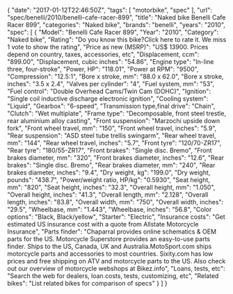 {
    "date": "2017-01-12T22:46:50Z",
    "tags": [
        "motorbike",
        "spec"
    ],
    "url": "spec\/benelli\/2010\/benelli-cafe-racer-899",
    "title": "Naked bike Benelli Cafe Racer 899",
    "categories": "Naked bike",
    "brands": "benelli",
    "years": "2010",
    "spec": [
        {
            "Model": "Benelli Cafe Racer 899",
            "Year": "2010",
            "Category": "Naked bike",
            "Rating": "Do you know this bike?Click here to rate it. We miss 1 vote to show the rating",
            "Price as new (MSRP)": "US$ 13900.   Prices depend on country, taxes, accessories, etc",
            "Displacement, ccm": "899.00",
            "Displacement, cubic inches": "54.86",
            "Engine type": "In-line three, four-stroke",
            "Power, HP": "118.01",
            "Power at RPM": "9500",
            "Compression": "12.5:1",
            "Bore x stroke, mm": "88.0 x 62.0",
            "Bore x stroke, inches": "3.5 x 2.4",
            "Valves per cylinder": "4",
            "Fuel system, mm": "53",
            "Fuel control": "Double Overhead Cams\/Twin Cam (DOHC)",
            "Ignition": "Single coil inductive discharge electronic ignition",
            "Cooling system": "Liquid",
            "Gearbox": "6-speed",
            "Transmission type,final drive": "Chain",
            "Clutch": "Wet multiplate",
            "Frame type": "Decomposable, front steel trestle, rear aluminium alloy casting",
            "Front suspension": "Marzochi upside  down fork",
            "Front wheel travel, mm": "150",
            "Front wheel travel, inches": "5.9",
            "Rear suspension": "ASD steel tube trellis swingarm",
            "Rear wheel travel, mm": "144",
            "Rear wheel travel, inches": "5.7",
            "Front tyre": "120\/70-ZR17",
            "Rear tyre": "180\/55-ZR17",
            "Front brakes": "Single disc. Bremo",
            "Front brakes diameter, mm": "320",
            "Front brakes diameter, inches": "12.6",
            "Rear brakes": "Single disc. Bremo",
            "Rear brakes diameter, mm": "240",
            "Rear brakes diameter, inches": "9.4",
            "Dry weight, kg": "199.0",
            "Dry weight, pounds": "438.7",
            "Power\/weight ratio, HP\/kg": "0.5930",
            "Seat height, mm": "820",
            "Seat height, inches": "32.3",
            "Overall height, mm": "1.050",
            "Overall height, inches": "41.3",
            "Overall length, mm": "2.128",
            "Overall length, inches": "83.8",
            "Overall width, mm": "750",
            "Overall width, inches": "29.5",
            "Wheelbase, mm": "1.443",
            "Wheelbase, inches": "56.8",
            "Color options": "Black, Black\/yellow",
            "Starter": "Electric",
            "Insurance costs": "Get estimated US insurance cost with a quote from Allstate Motorcycle Insurance",
            "Parts finder": "Chaparral provides online schematics & OEM parts for the US.   Motorcycle Superstore provides an easy-to-use parts finder. Ships to the US, Canada, UK and Australia.MotoSport.com ships motorcycle parts and accessories to most countries.    Sixity.com has low prices and free shipping on ATV and motorcycle parts to the US. Also check out our overview of motorcycle webshops at Bikez.info",
            "Loans, tests, etc": "Search the web for dealers, loan costs, tests, customizing, etc",
            "Related bikes": "List related bikes for comparison of specs"
        }
    ]
}